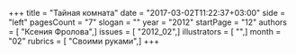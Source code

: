 +++
title = "Тайная комната"
date = "2017-03-02T11:22:37+03:00"
side = "left"
pagesCount = "7"
slogan = ""
year = "2012"
startPage = "12"
authors = [ "Ксения Фролова",]
issues = [ "2012_02",]
illustrators = [ "",]
month = "02"
rubrics = [ "Своими руками",]
+++

